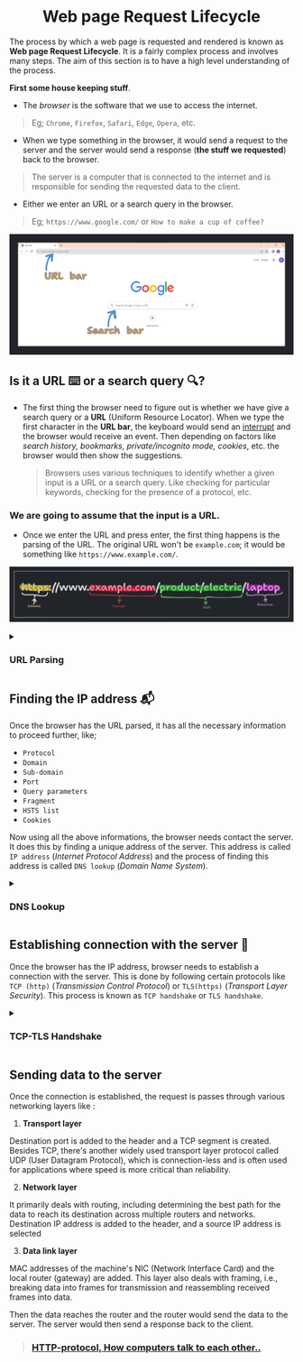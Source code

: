 <h1 align="center"> Web page Request Lifecycle  </h1>

The process by which a web page is requested and rendered is known as **Web page Request Lifecycle**. It is a fairly complex process and involves many steps. The aim of this section is to have a high level understanding of the process.

**First some house keeping stuff**. 

- The _browser_ is the software that we use to access the internet.
 > Eg; `Chrome`, `Firefox`, `Safari`, `Edge`, `Opera`, etc. 
 
- When we type something in the browser, it would send a request to the server and the server would send a response (**the stuff we requested**) back to the browser. 
> The server is a computer that is connected to the internet and is responsible for sending the requested data to the client.

- Either we enter an URL or a search query in the browser.
> Eg; `https://www.google.com/` or `How to make a cup of coffee?`

![Browser home page](./img/Browser_Home_Page.png)

## Is it a URL ⌨️ or a search query 🔍?

- The first thing the browser need to figure out is whether we have give a search query or a **URL** (Uniform Resource Locator). When we type the first character in the **URL bar**, the keyboard would send an [interrupt](https://en.wikipedia.org/wiki/Interrupt) and the browser would receive an event. Then depending on factors like _search history, bookmarks, private/incognito mode, cookies_, etc. the browser would then show the suggestions.

  > Browsers uses various techniques to identify whether a given input is a URL or a search query. Like checking for particular keywords, checking for the presence of a protocol, etc.

### We are going to assume that the input is a URL.

- Once we enter the URL and press enter, the first thing happens is the parsing of the URL. The original URL won't be `example.com`; it would be something like `https://www.example.com/`.

![URL image](./img/URL_image.png)

<details>
    <summary> <h3>URL Parsing</h3> </summary>

Parsing of URL is a step by step process.

- **`https`** ( _Hyper Text Transfer Protocol Secure_ })is knows as `schema` or `protocol`; It tells the browser how to connect to server. There are other protocols like `http` ( _Hyper Text Transfer Protocol_ : not encrypted), `ftp` ( _File Transfer Protocol_ ), `ssh` ( _Secure Shell_ ), etc.

- **`example.com`** is the domain and `www` would be the sub domain. 

- Then we have the top level domain `.com`. It is used to identify the type of the website.

  > We can optionally add the port also; which in this case is `443`. With `https` it can be left off as the default port with `https` is **443**. The default port with `http` is **80**.

- We can also pass query parameters to the URL (added after `?`). For example;

  ```h
  https://www.example.com/product/electric/phone?price=15000
  ```

  > This would show all the phones in the website with price = 15000.

- We can also add something known as **fragment**

  ```h
  # id
  ```

  > This would scroll on to the element with the id, when the page is loaded.

- `HTTP Strict Transport Security list`, is a list of websites that have requested to be contacted via HTTPS only and `Cookies` are small pieces of data that are stored in the browser.

</details>

## Finding the IP address 📬

Once the browser has the URL parsed, it has all the necessary information to proceed further, like;

- `Protocol`
- `Domain`
- `Sub-domain`
- `Port`
- `Query parameters`
- `Fragment`
- `HSTS list`
- `Cookies`

Now using all the above informations, the browser needs contact the server. It does this by finding a unique address of the server. This address is called `IP address` (_Internet Protocol Address_)  and the process of finding this address is called `DNS lookup` (_Domain Name System_).

<details>
    <summary> <h3> DNS Lookup </h3> </summary>

DNS lookup is the process of translating a human-readable domain name into a computer-readable **IP address**. The browser simply looks multiple plcaes for the IP address. For performance considerations, the data involved in DNS lookup is heavily cached.

- First the browser itself cache the information for a short period of time in the `browser cache` also known as `local cache`.

- Then the operating system also cache the information. This may also be referred to as `local cache` or `DNS cache`.

  > Each DNS record comes with a Time-to-Live value, which specifies how long the DNS information is valid.

- When all the above attempts to find the IP address fails, the browser would make a request/ query to the `DNS resolver` (Internet). This initiates a recursive search for the IP address until it is found.

![DNS recursive look up](./img/DNS_Resolver.png)

> This is also an elaborate process involving many DNS server and at each level caching is done.

**DNS Resolver**

A DNS resolver is a server that is configured to handle queries from client machines (like browsers). It receives the query and then either responds with cached data or sends a request to a root server to get the information needed to resolve the query.

**DNS Server**

A DNS server is a computer server that contains a database of public IP addresses and their associated host-names, and in most cases serves to resolve, or translate, those names to IP addresses as requested.

The entire process of finding the IP address of a domain name, including the DNS lookup is known as **DNS resolution**. It also includes the steps that are taken to cache the IP address so that it can be quickly retrieved the next time the domain name is requested.

</details>

## Establishing connection with the server 🤝

Once the browser has the IP address, browser needs to establish a connection with the server. This is done by following certain protocols like `TCP (http)` (_Transmission Control Protocol_) or `TLS(https)` (_Transport Layer Security_). This process is known as `TCP handshake` or `TLS handshake`.

<details>
    <summary> <h3> TCP-TLS Handshake </h3> </summary>

- IP address is the virtual address, the browser needs to know the `MAC address` (Physical address on the NIC card of a machine). This is done by the means of `ARP` (_Address Resolution Protocol_).

  - In short `ARP` is a protocol that is used to map `IP address` to `MAC address`. This is done by broadcasting a message to all the machines in the network. The machine with the requested `IP address` would respond with its `MAC address`.

- Once we have the mac address of the server, a `TCP handshake` is initiated.

  - First the client send over a special packet called **SYN** ( Synchronization Packet). 
  
  - The server would respond with a **SYN-ACK** packet. 
  
  - The client would then send an **ACK** packet. This is known as **TCP Handshake** or a **3-way handshake**.

- In order to finish the connection between the client and the server; 
  
  - client would send a **FIN** or Finish packet. 
  
  - The server would respond with a **FIN-ACK** packet. 
  
  - The client would then send an **ACK** packet. This is known as **TCP Termination** or a **4-way handshake** (4 way because ending connection from both the sides).

- As it takes several network round-trips to establish a connection with the server, it is an expensive process. To keep the loading process fast, browsers does something called `Keep-alive connection` or `Persistent connection`. This is done by the means of **HTTP headers** `{ _Connection: keep-alive_ }`. This tells the server to keep the connection open for a certain period of time. This is also known as `HTTP persistent connection`.

`SSL` or `TLS` handshake is much more complicated than `TCP` handshake, as it involves encryption and decryption of data. This is again an expensive process and browsers uses techniques like `session resumption` to reduce the cost.

### TLS Handshake

- The client sends a `ClientHello` message to the server with its TLS version, list of cipher algorithms and compression methods available.

- The server replies with a `ServerHello` message to the client with the TLS version, selected cipher, selected compression methods and the server's public certificate signed by a `CA` (Certificate Authority). The server's public certificate contains the server's public key.

- The client verifies the digital certificate against its list of trusted CAs. If trust can be established based on the CA, the client generates a string of pseudo-random bytes and encrypts this with the server's public key.

- The server decrypts the random bytes using its private key and uses these bytes to generate its own copy of the symmetric master key.

- The client sends a Finished message to the server, encrypting a hash of the transmission up to this point with the symmetric key.

- The server generates its own hash, and then decrypts the client-sent hash to verify that it matches. If it does, it sends its own Finished message to the client, also encrypted with the symmetric key.

</details>

## Sending data to the server

Once the connection is established, the request is passes through various networking layers like :

1. **Transport layer**

Destination port is added to the header and a TCP segment is created. Besides TCP, there's another widely used transport layer protocol called UDP (User Datagram Protocol), which is connection-less and is often used for applications where speed is more critical than reliability.

2. **Network layer**

It primarily deals with routing, including determining the best path for the data to reach its destination across multiple routers and networks. Destination IP address is added to the header, and a source IP address is selected

3. **Data link layer**

MAC addresses of the machine's NIC (Network Interface Card) and the local router (gateway) are added. This layer also deals with framing, i.e., breaking data into frames for transmission and reassembling received frames into data.

Then the data reaches the router and the router would send the data to the server. The server would then send a response back to the client.

> ### [HTTP-protocol, How computers talk to each other..](HTTP.md)
